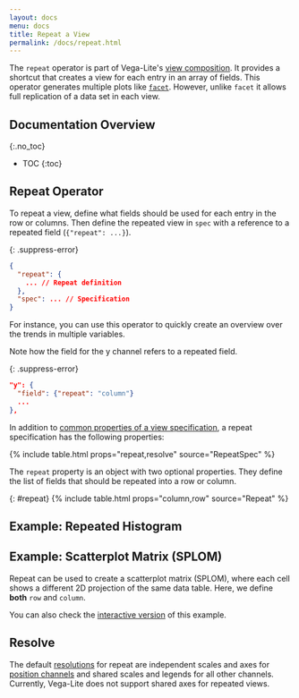```yaml
---
layout: docs
menu: docs
title: Repeat a View
permalink: /docs/repeat.html
---
```


The `repeat` operator is part of Vega-Lite's [view composition](composition.html). It provides a shortcut that creates a view for each entry in an array of fields. This operator generates multiple plots like [`facet`](facet.html). However, unlike `facet` it allows full replication of a data set in each view.

## Documentation Overview
{:.no_toc}

- TOC
{:toc}

## Repeat Operator

To repeat a view, define what fields should be used for each entry in the row or columns. Then define the repeated view in `spec` with a reference to a repeated field (`{"repeat": ...}`).

{: .suppress-error}
```json
{
  "repeat": {
    ... // Repeat definition
  },
  "spec": ... // Specification
}
```

For instance, you can use this operator to quickly create an overview over the trends in multiple variables.

<span class="vl-example" data-name="repeat_line_weather"></span>

Note how the field for the y channel refers to a repeated field.

{: .suppress-error}
```json
"y": {
  "field": {"repeat": "column"}
  ...
},
```

In addition to [common properties of a view specification](spec.html#common), a repeat specification has the following properties:

{% include table.html props="repeat,resolve" source="RepeatSpec" %}

The `repeat` property is an object with two optional properties. They define the list of fields that should be repeated into a row or column.

{: #repeat}
{% include table.html props="column,row" source="Repeat" %}

## Example: Repeated Histogram

<span class="vl-example" data-name="repeat_histogram"></span>

## Example: Scatterplot Matrix (SPLOM)

Repeat can be used to create a scatterplot matrix (SPLOM), where each cell shows a different 2D projection of the same data table. Here, we define **both** `row` and `column`.

<span class="vl-example" data-name="repeat_splom_iris"></span>

You can also check the [interactive version](https://vega.github.io/vega-lite/examples/interactive_splom.html) of this example.

## Resolve

The default [resolutions](resolve.html) for repeat are independent scales and axes for [position channels](encoding.html#position) and shared scales and legends for all other channels.
Currently, Vega-Lite does not support shared axes for repeated views.
